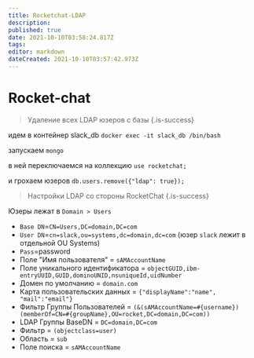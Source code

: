 ```yaml
---
title: Rocketchat-LDAP
description: 
published: true
date: 2021-10-10T03:58:24.817Z
tags: 
editor: markdown
dateCreated: 2021-10-10T03:57:42.973Z
---
```


# Rocket-chat

> Удаление всех LDAP юзеров с базы
{.is-success}


идем в контейнер slack_db
`docker exec -it slack_db /bin/bash`

запускаем
`mongo`

в ней переключаемся на коллекцию
`use rocketchat;`

и грохаем юзеров
`db.users.remove({"ldap": true});`

> Настройки LDAP со стороны RocketChat
{.is-success}


Юзеры лежат в `Domain > Users`

* `Base DN`=`CN=Users,DC=domain,DC=com`
* `User DN`=`cn=slack,ou=systems,dc=domain,dc=com` (юзер `slack` лежит в отдельной OU Systems)
* `Pass`=password
* Поле "Имя пользователя" = `sAMAccountName`
* Поле уникального идентификатора = `objectGUID,ibm-entryUUID,GUID,dominoUNID,nsuniqueId,uidNumber`
* Домен по умолчанию = `domain.com`
* Карта пользовательских данных = `{"displayName":"name", "mail":"email"}`
* Фильтр Группы Пользователей = `(&(sAMAccountName=#{username})(memberOf=CN=#{groupName},OU=rocket,DC=domain,DC=com))`
* LDAP Группы BaseDN = `DC=domain,DC=com`
* Фильтр = `(objectclass=user)`
* Область = `sub`
* Поле поиска = `sAMAccountName`